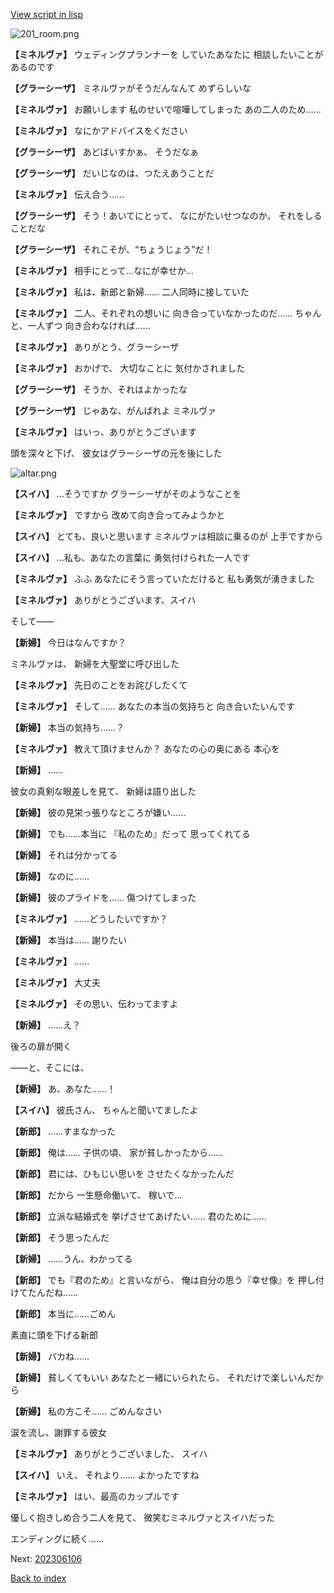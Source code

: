 [View script in lisp](../scripts/202306105.txt)

![201_room.png](../images/backgrounds/201_room.png)

**【ミネルヴァ】**
ウェディングプランナーを
していたあなたに
相談したいことがあるのです

**【グラーシーザ】**
ミネルヴァがそうだんなんて
めずらしいな

**【ミネルヴァ】**
お願いします
私のせいで喧嘩してしまった
あの二人のため……

**【ミネルヴァ】**
なにかアドバイスをください

**【グラーシーザ】**
あどばいすかぁ、
そうだなぁ

**【グラーシーザ】**
だいじなのは、つたえあうことだ

**【ミネルヴァ】**
伝え合う……

**【グラーシーザ】**
そう！あいてにとって、
なにがたいせつなのか、
それをしることだな

**【グラーシーザ】**
それこそが、“ちょうじょう”だ！

**【ミネルヴァ】**
相手にとって…なにが幸せか…

**【ミネルヴァ】**
私は、新郎と新婦……
二人同時に接していた

**【ミネルヴァ】**
二人、それぞれの想いに
向き合っていなかったのだ……
ちゃんと、一人ずつ
向き合わなければ……

**【ミネルヴァ】**
ありがとう、グラーシーザ

**【ミネルヴァ】**
おかげで、
大切なことに
気付かされました

**【グラーシーザ】**
そうか、それはよかったな

**【グラーシーザ】**
じゃあな、がんばれよ
ミネルヴァ

**【ミネルヴァ】**
はいっ、ありがとうございます

頭を深々と下げ、
彼女はグラーシーザの元を後にした

![altar.png](../images/backgrounds/altar.png)

**【スイハ】**
…そうですか
グラーシーザがそのようなことを

**【ミネルヴァ】**
ですから
改めて向き合ってみようかと

**【スイハ】**
とても、良いと思います
ミネルヴァは相談に乗るのが
上手ですから

**【スイハ】**
…私も、あなたの言葉に
勇気付けられた一人です

**【ミネルヴァ】**
ふふ
あなたにそう言っていただけると
私も勇気が湧きました

**【ミネルヴァ】**
ありがとうございます、スイハ

そして――

**【新婦】**
今日はなんですか？

ミネルヴァは、
新婦を大聖堂に呼び出した

**【ミネルヴァ】**
先日のことをお詫びしたくて

**【ミネルヴァ】**
そして……
あなたの本当の気持ちと
向き合いたいんです

**【新婦】**
本当の気持ち……？

**【ミネルヴァ】**
教えて頂けませんか？
あなたの心の奥にある
本心を

**【新婦】**
……

彼女の真剣な眼差しを見て、
新婦は語り出した

**【新婦】**
彼の見栄っ張りなところが嫌い……

**【新婦】**
でも……本当に
『私のため』だって
思ってくれてる

**【新婦】**
それは分かってる

**【新婦】**
なのに……

**【新婦】**
彼のプライドを……
傷つけてしまった

**【ミネルヴァ】**
……どうしたいですか？

**【新婦】**
本当は……
謝りたい

**【ミネルヴァ】**
……

**【ミネルヴァ】**
大丈夫

**【ミネルヴァ】**
その思い、伝わってますよ

**【新婦】**
……え？

後ろの扉が開く

――と、そこには、

**【新婦】**
あ、あなた……！

**【スイハ】**
彼氏さん、
ちゃんと聞いてましたよ

**【新郎】**
……すまなかった

**【新郎】**
俺は……
子供の頃、
家が貧しかったから……

**【新郎】**
君には、ひもじい思いを
させたくなかったんだ

**【新郎】**
だから
一生懸命働いて、
稼いで…

**【新郎】**
立派な結婚式を
挙げさせてあげたい……
君のために……

**【新郎】**
そう思ったんだ

**【新婦】**
……うん、わかってる

**【新郎】**
でも『君のため』と言いながら、
俺は自分の思う『幸せ像』を
押し付けてたんだね……

**【新郎】**
本当に……ごめん

素直に頭を下げる新郎

**【新婦】**
バカね……

**【新婦】**
貧しくてもいい
あなたと一緒にいられたら、
それだけで楽しいんだから

**【新婦】**
私の方こそ……
ごめんなさい

涙を流し、謝罪する彼女

**【ミネルヴァ】**
ありがとうございました、
スイハ

**【スイハ】**
いえ、
それより……
よかったですね

**【ミネルヴァ】**
はい、最高のカップルです

優しく抱きしめ合う二人を見て、
微笑むミネルヴァとスイハだった

エンディングに続く……


Next: [202306106](202306106.md)

[Back to index](index.md)
